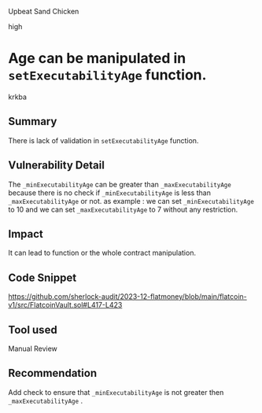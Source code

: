 Upbeat Sand Chicken

high

# Age can be manipulated in  `setExecutabilityAge` function.

krkba
## Summary
There is lack of validation in `setExecutabilityAge` function.
## Vulnerability Detail
The `_minExecutabilityAge` can be greater than `_maxExecutabilityAge` because there is no check if `_minExecutabilityAge` is less than `_maxExecutabilityAge` or not.
as example : 
we can set `_minExecutabilityAge` to 10
and we can set `_maxExecutabilityAge` to 7 without any restriction.
## Impact
It can lead to function or the whole contract manipulation.
## Code Snippet
https://github.com/sherlock-audit/2023-12-flatmoney/blob/main/flatcoin-v1/src/FlatcoinVault.sol#L417-L423
## Tool used

Manual Review

## Recommendation
Add check to ensure that `_minExecutabilityAge` is not greater then `_maxExecutabilityAge` .